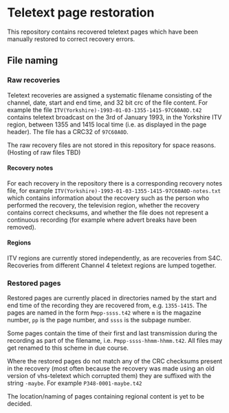 # Teletext page restoration
This repository contains recovered teletext pages which have been manually restored to correct recovery errors.

## File naming
### Raw recoveries
 Teletext recoveries are assigned a systematic filename consisting of the channel, date, start and end time, and 32 bit crc of the file content. 
For example the file `ITV(Yorkshire)-1993-01-03-1355-1415-97C60A0D.t42` contains teletext broadcast on the 3rd of January 1993, in the Yorkshire ITV region, between 1355 and 1415 local time (i.e. as displayed in the page header). The file has a CRC32 of `97C60A0D`.

The raw recovery files are not stored in this repository for space reasons. (Hosting of raw files TBD)

#### Recovery notes
For each recovery in the repository there is a corresponding recovery notes file, for example `ITV(Yorkshire)-1993-01-03-1355-1415-97C60A0D-notes.txt` which contains information about the recovery such as the person who performed the recovery, the television region, whether the recovery contains correct checksums, and whether the file does not represent a continuous recording (for example where advert breaks have been removed).
 
#### Regions
ITV regions are currently stored independently, as are recoveries from S4C. Recoveries from different Channel 4 teletext regions are lumped together. 

### Restored pages
Restored pages are currently placed in directories named by the start and end time of the recording they are recovered from, e.g. `1355-1415`. The pages are named in the form `Pmpp-ssss.t42` where `m` is the magazine number, `pp` is the page number, and `ssss` is the subpage number.

Some pages contain the time of their first and last transmission during the recording as part of the filename, i.e. `Pmpp-ssss-hhmm-hhmm.t42`. All files may get renamed to this scheme in due course.

Where the restored pages do not match any of the CRC checksums present in the recovery (most often because the recovery was made using an old version of vhs-teletext which corrupted them) they are suffixed with the string `-maybe`. For example `P348-0001-maybe.t42`

The location/naming of pages containing regional content is yet to be decided.